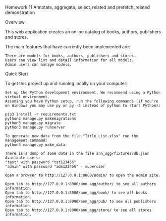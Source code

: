 Homework 11
Annotate, aggregate, select_related and prefetch_related demonstration

Overview

This web application creates an online catalog of books, authors, publishers and stores.

The main features that have currently been implemented are:

    There are models for books, authors, publishers and stores.
    Users can view list and detail information for all models.
    Admin users can manage models. 

Quick Start

To get this project up and running locally on your computer:

    Set up the Python development environment. We recommend using a Python virtual environment.
    Assuming you have Python setup, run the following commands (if you're on Windows you may use py or py -3 instead of python to start Python):

    pip3 install -r requirements.txt
    python3 manage.py makemigrations
    python3 manage.py migrate
    python3 manage.py runserver

    To generate new data from the file "Title_List.xlsx" run the management command:
    python3 manage.py make_data

    There is a dump of some data in the file ann_agg/fixtures/db.json
    Available users: 
    "test" with password "tst123456"
    "admin" with password "adm123456" - superuser

    Open a browser to http://127.0.0.1:8000/admin/ to open the admin site.

    Open tab to http://127.0.0.1:8000/ann_agg/author/ to see all authors information.
    Open tab to http://127.0.0.1:8000/ann_agg/book/ to see all books information.
    Open tab to http://127.0.0.1:8000/ann_agg/pub/ to see all publishers information.
    Open tab to http://127.0.0.1:8000/ann_agg/store/ to see all stores information.
